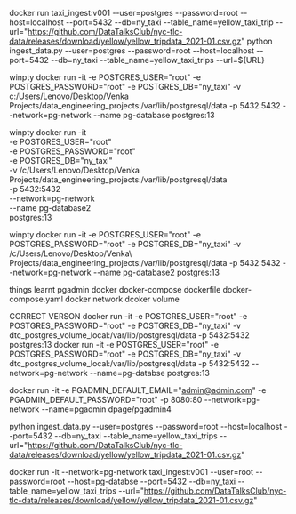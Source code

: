 docker run taxi_ingest:v001 --user=postgres --password=root --host=localhost --port=5432 --db=ny_taxi --table_name=yellow_taxi_trip --url="https://github.com/DataTalksClub/nyc-tlc-data/releases/download/yellow/yellow_tripdata_2021-01.csv.gz"
python ingest_data.py   --user=postgres   --password=root   --host=localhost   --port=5432   --db=ny_taxi   --table_name=yellow_taxi_trips   --url=${URL}

winpty docker run -it -e POSTGRES_USER="root" -e POSTGRES_PASSWORD="root" -e POSTGRES_DB="ny_taxi" -v c:/Users/Lenovo/Desktop/Venka Projects/data_engineering_projects:/var/lib/postgresql/data -p 5432:5432 --network=pg-network --name pg-database postgres:13

winpty docker run -it \
  -e POSTGRES_USER="root" \
  -e POSTGRES_PASSWORD="root" \
  -e POSTGRES_DB="ny_taxi" \
  -v /c/Users/Lenovo/Desktop/Venka Projects/data_engineering_projects:/var/lib/postgresql/data \
  -p 5432:5432 \
  --network=pg-network \
  --name pg-database2 \
  postgres:13




winpty docker run -it -e POSTGRES_USER="root" -e POSTGRES_PASSWORD="root" -e POSTGRES_DB="ny_taxi" -v /c/Users/Lenovo/Desktop/Venka\ Projects/data_engineering_projects:/var/lib/postgresql/data -p 5432:5432 --network=pg-network --name pg-database2 postgres:13



things learnt
pgadmin
docker
docker-compose
dockerfile
docker-compose.yaml
docker network
dcoker volume

 CORRECT VERSON
docker run -it -e POSTGRES_USER="root" -e POSTGRES_PASSWORD="root" -e POSTGRES_DB="ny_taxi" -v dtc_postgres_volume_local:/var/lib/postgresql/data -p 5432:5432 postgres:13
docker run -it -e POSTGRES_USER="root" -e POSTGRES_PASSWORD="root" -e POSTGRES_DB="ny_taxi" -v dtc_postgres_volume_local:/var/lib/postgresql/data -p 5432:5432 --network=pg-network --name=pg-databse postgres:13


docker run -it -e PGADMIN_DEFAULT_EMAIL="admin@admin.com" -e PGADMIN_DEFAULT_PASSWORD="root" -p 8080:80 --network=pg-network --name=pgadmin dpage/pgadmin4


python ingest_data.py --user=postgres --password=root --host=localhost --port=5432 --db=ny_taxi --table_name=yellow_taxi_trips --url="https://github.com/DataTalksClub/nyc-tlc-data/releases/download/yellow/yellow_tripdata_2021-01.csv.gz"

docker run -it --network=pg-network taxi_ingest:v001 --user=root --password=root --host=pg-databse --port=5432 --db=ny_taxi --table_name=yellow_taxi_trips --url="https://github.com/DataTalksClub/nyc-tlc-data/releases/download/yellow/yellow_tripdata_2021-01.csv.gz"

